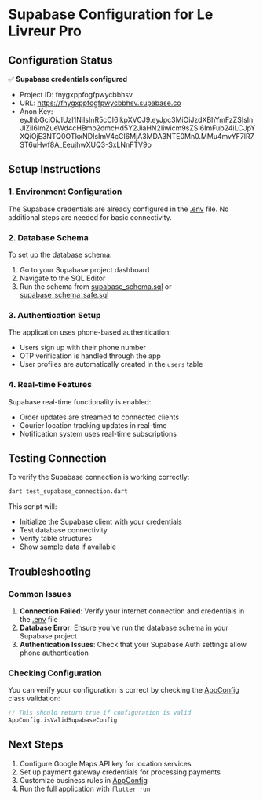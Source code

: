 # Supabase Configuration for Le Livreur Pro

## Configuration Status

✅ **Supabase credentials configured**
- Project ID: fnygxppfogfpwycbbhsv
- URL: https://fnygxppfogfpwycbbhsv.supabase.co
- Anon Key: eyJhbGciOiJIUzI1NiIsInR5cCI6IkpXVCJ9.eyJpc3MiOiJzdXBhYmFzZSIsInJlZiI6ImZueWd4cHBmb2dmcHd5Y2JiaHN2Iiwicm9sZSI6ImFub24iLCJpYXQiOjE3NTQ0OTkxNDIsImV4cCI6MjA3MDA3NTE0Mn0.MMu4mvYF7lR7ST6uHwf8A_EeujhwXUQ3-SxLNnFTV9o

## Setup Instructions

### 1. Environment Configuration

The Supabase credentials are already configured in the [.env](file:///c%3A/Development/le_livreur_pro/.env.template) file. No additional steps are needed for basic connectivity.

### 2. Database Schema

To set up the database schema:

1. Go to your Supabase project dashboard
2. Navigate to the SQL Editor
3. Run the schema from [supabase_schema.sql](file:///c%3A/Development/le_livreur_pro/supabase_schema.sql) or [supabase_schema_safe.sql](file:///c%3A/Development/le_livreur_pro/supabase_schema_safe.sql)

### 3. Authentication Setup

The application uses phone-based authentication:
- Users sign up with their phone number
- OTP verification is handled through the app
- User profiles are automatically created in the `users` table

### 4. Real-time Features

Supabase real-time functionality is enabled:
- Order updates are streamed to connected clients
- Courier location tracking updates in real-time
- Notification system uses real-time subscriptions

## Testing Connection

To verify the Supabase connection is working correctly:

```bash
dart test_supabase_connection.dart
```

This script will:
- Initialize the Supabase client with your credentials
- Test database connectivity
- Verify table structures
- Show sample data if available

## Troubleshooting

### Common Issues

1. **Connection Failed**: Verify your internet connection and credentials in the [.env](file:///c%3A/Development/le_livreur_pro/.env.template) file
2. **Database Error**: Ensure you've run the database schema in your Supabase project
3. **Authentication Issues**: Check that your Supabase Auth settings allow phone authentication

### Checking Configuration

You can verify your configuration is correct by checking the [AppConfig](file:///c%3A/Development/le_livreur_pro/lib/core/config/app_config.dart#L2-L99) class validation:

```dart
// This should return true if configuration is valid
AppConfig.isValidSupabaseConfig
```

## Next Steps

1. Configure Google Maps API key for location services
2. Set up payment gateway credentials for processing payments
3. Customize business rules in [AppConfig](file:///c%3A/Development/le_livreur_pro/lib/core/config/app_config.dart#L2-L99)
4. Run the full application with `flutter run`